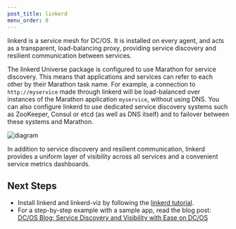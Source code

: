 ```yaml
---
post_title: linkerd
menu_order: 0
---
```


linkerd is a service mesh for DC/OS. It is installed on every agent, and acts as a transparent, load-balancing proxy, providing service discovery and resilient communication between services.

The linkerd Universe package is configured to use Marathon for service discovery. This means that applications and services can refer to each other by their Marathon task name. For example, a connection to `http://myservice` made through linkerd will be load-balanced over instances of the Marathon application `myservice`, without using DNS. You can also configure linkerd to use dedicated service discovery systems such as ZooKeeper, Consul or etcd (as well as DNS itself) and to failover between these systems and Marathon.

![diagram](/docs/1.8/usage/service-discovery/third-party-solution/linkerd/img/diagram.png)

In addition to service discovery and resilient communication, linkerd provides a uniform layer of visibility across all services and a convenient service metrics dashboards.

## Next Steps

- Install linkerd and linkerd-viz by following the [linkerd tutorial][1].
- For a step-by-step example with a sample app, read the blog post: [DC/OS Blog: Service Discovery and Visibility with Ease on DC/OS][2]

 [1]: https://github.com/dcos/examples/tree/master/1.8/linkerd
 [2]: https://dcos.io/blog/2016/service-discovery-and-visibility-with-ease-on-dc-os/index.html

